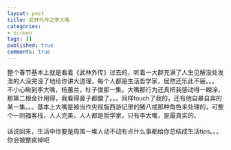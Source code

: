```yaml
---
layout: post
title: 武林外传之李大嘴
categories:
- screen
tags: []
published: true
comments: true
---
```

<p>整个春节基本上就是看着《武林外传》过去的，听着一大群充满了人生见解没处发泄的人没完没了地给你讲大道理，每个人都是生活哲学家，居然还乐此不疲。。。<br />不小心瞅到李大嘴，杨蕙兰，杜子俊那一集，大嘴那行为还真把我感动得一糊涂，那第二根金针用得，我看得鼻子都酸了。。。同样touch了我的，还有他自暴自弃的某一集。。。基本上大嘴是被当作央视版西游记里的猪八戒那种角色来处理的，可整个一同福客栈，人人完美，人人都是哲学家，只有李大嘴，是最真实的。<br /><br />话说回来，生活中你要是周围一堆人动不动有点什么事都给你总结成生活tips。。。你会被整疯掉吧 </p>
